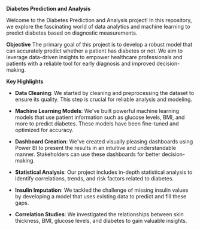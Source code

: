 
**Diabetes Prediction and Analysis**

Welcome to the Diabetes Prediction and Analysis project! In this repository, we explore the fascinating world of data analytics and machine learning to predict diabetes based on diagnostic measurements. 

**Objective**
The primary goal of this project is to develop a robust model that can accurately predict whether a patient has diabetes or not. We aim to leverage data-driven insights to empower healthcare professionals and patients with a reliable tool for early diagnosis and improved decision-making.

**Key Highlights**
- **Data Cleaning**: We started by cleaning and preprocessing the dataset to ensure its quality. This step is crucial for reliable analysis and modeling.

- **Machine Learning Models**: We've built powerful machine learning models that use patient information such as glucose levels, BMI, and more to predict diabetes. These models have been fine-tuned and optimized for accuracy.

- **Dashboard Creation**: We've created visually pleasing dashboards using Power BI to present the results in an intuitive and understandable manner. Stakeholders can use these dashboards for better decision-making.

- **Statistical Analysis**: Our project includes in-depth statistical analysis to identify correlations, trends, and risk factors related to diabetes.

- **Insulin Imputation**: We tackled the challenge of missing insulin values by developing a model that uses existing data to predict and fill these gaps.

- **Correlation Studies**: We investigated the relationships between skin thickness, BMI, glucose levels, and diabetes to gain valuable insights.
